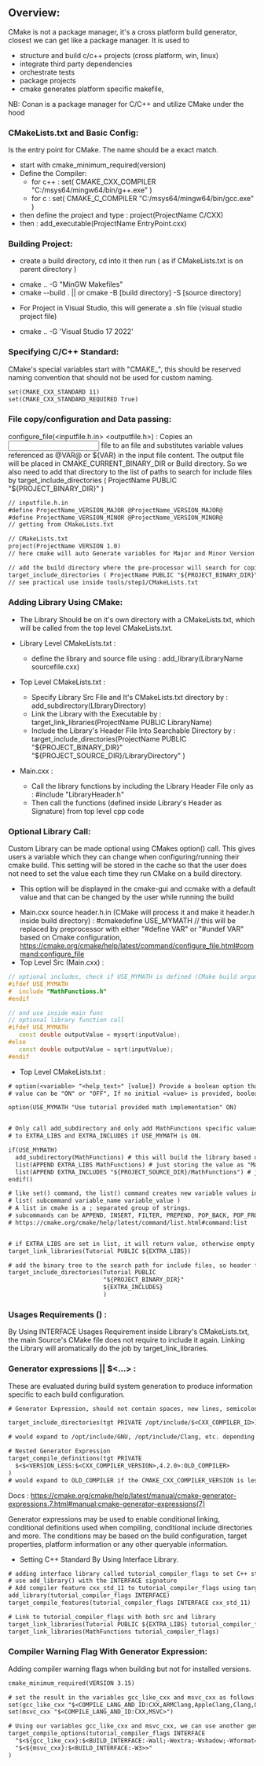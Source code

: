 ## Overview:
CMake is not a package manager, it's a cross platform build generator, closest we can get like a package manager. It is used to 
 - structure and build c/c++ projects (cross platform, win, linux)
 - integrate third party dependencies
 - orchestrate tests
 - package projects
 - cmake generates platform specific makefile, 


NB: Conan is a package manager for C/C++ and utilize CMake under the hood

### CMakeLists.txt and Basic Config:
Is the entry point for CMake. The name should be a exact match.

 * start with cmake_minimum_required(version)
 * Define the Compiler:
    - for c++ : set( CMAKE_CXX_COMPILER "C:/msys64/mingw64/bin/g++.exe" )
    - for c : set( CMAKE_C_COMPILER "C:/msys64/mingw64/bin/gcc.exe" )
 * then define the project and type : project(ProjectName C/CXX)
 * then : add_executable(ProjectName EntryPoint.cxx)
### Building Project:
* create a build directory, cd into it then run ( as if CMakeLists.txt is on parent directory )
 - cmake .. -G "MinGW Makefiles"
 - cmake --build . || or cmake -B [build directory] -S [source directory]
* For Project in Visual Studio, this will generate a .sln file (visual studio project file)
 - cmake .. -G 'Visual Studio 17 2022'
### Specifying C/C++ Standard:
CMake's special variables start with "CMAKE_", this should be reserved naming convention that should not be used for custom naming.
```txt
set(CMAKE_CXX_STANDARD 11)
set(CMAKE_CXX_STANDARD_REQUIRED True)
```

### File copy/configuration and Data passing:
configure_file(<inputfile.h.in> <outputfile.h>) : Copies an <input> file to an <output> file and substitutes variable values referenced as @VAR@ or ${VAR} in the input file content. The output file will be placed in CMAKE_CURRENT_BINARY_DIR or Build directory. So we also need to add that directory to the list of paths to search for include files by target_include_directories ( ProjectName PUBLIC "${PROJECT_BINARY_DIR}" )

```txt
// inputfile.h.in
#define ProjectName_VERSION_MAJOR @ProjectName_VERSION_MAJOR@
#define ProjectName_VERSION_MINOR @ProjectName_VERSION_MINOR@
// getting from CMakeLists.txt

// CMakeLists.txt
project(ProjectName VERSION 1.0) 
// here cmake will auto Generate variables for Major and Minor Version by ProjectName_VERSION_MAJOR and ProjectName_VERSION_MINOR

// add the build directory where the pre-processor will search for copied files (header files)
target_include_directories ( ProjectName PUBLIC "${PROJECT_BINARY_DIR}" )
// see practical use inside tools/step1/CMakeLists.txt
```

### Adding Library Using CMake:
* The Library Should be on it's own directory with a CMakeLists.txt, which will be called from the top level CMakeLists.txt.

* Library Level CMakeLists.txt :
   - define the library and source file using : add_library(LibraryName sourcefile.cxx)
* Top Level CMakeLists.txt :
   - Specify Library Src File and It's CMakeLists.txt directory by : add_subdirectory(LIbraryDirectory)
   - Link the Library with the Executable by : target_link_libraries(ProjectName PUBLIC LibraryName)
   - Include the Library's Header File Into Searchable Directory by : 
      target_include_directories(ProjectName PUBLIC
                          "${PROJECT_BINARY_DIR}"
                          "${PROJECT_SOURCE_DIR}/LibraryDirectory"
                          )
* Main.cxx :
   - Call the library functions by including the Library Header File only as : #include "LibraryHeader.h"
   - Then call the functions (defined inside Library's Header as Signature) from top level cpp code

### Optional Library Call:
Custom Library can be made optional using CMakes option() call. This gives users a variable which they can change when configuring/running their cmake build. This setting will be stored in the cache so that the user does not need to set the value each time they run CMake on a build directory.

   - This option will be displayed in the cmake-gui and ccmake with a default value and that can be changed by the user while running the build

* Main.cxx source header.h.in (CMake will process it and make it header.h inside build directory) :
   #cmakedefine USE_MYMATH
   // this will be replaced by preprocessor with either "#define VAR" or "#undef VAR" based on Cmake configuration, https://cmake.org/cmake/help/latest/command/configure_file.html#command:configure_file
* Top Level Src (Main.cxx) :
```cxx
// optional includes, check if USE_MYMATH is defined (CMake build argument)
#ifdef USE_MYMATH
#  include "MathFunctions.h"
#endif

// and use inside main func
// optional library function call
#ifdef USE_MYMATH
   const double outputValue = mysqrt(inputValue);
#else
   const double outputValue = sqrt(inputValue);
#endif
```
* Top Level CMakeLists.txt :
```txt
# option(<variable> "<help_text>" [value]) Provide a boolean option that the user can optionally select/send as build argument
# value can be "ON" or "OFF", If no initial <value> is provided, boolean OFF is the default value.

option(USE_MYMATH "Use tutorial provided math implementation" ON)


# Only call add_subdirectory and only add MathFunctions specific values
# to EXTRA_LIBS and EXTRA_INCLUDES if USE_MYMATH is ON.

if(USE_MYMATH)
  add_subdirectory(MathFunctions) # this will build the library based on directory
  list(APPEND EXTRA_LIBS MathFunctions) # just storing the value as "MathFunctions"
  list(APPEND EXTRA_INCLUDES "${PROJECT_SOURCE_DIR}/MathFunctions") # just storing value like above
endif()

# like set() command, the list() command creates new variable values in the current scope
# list( subcommand variable_name variable_value )
# A list in cmake is a ; separated group of strings.
# subcommands can be APPEND, INSERT, FILTER, PREPEND, POP_BACK, POP_FRONT, REMOVE_AT, REMOVE_ITEM, REMOVE_DUPLICATES, REVERSE and SOR
# https://cmake.org/cmake/help/latest/command/list.html#command:list


# if EXTRA_LIBS are set in list, it will return value, otherwise empty
target_link_libraries(Tutorial PUBLIC ${EXTRA_LIBS})

# add the binary tree to the search path for include files, so header files are available to include inside src's Main.cxx
target_include_directories(Tutorial PUBLIC
                           "${PROJECT_BINARY_DIR}"
                           ${EXTRA_INCLUDES}
                           )
```

### Usages Requirements () :
By Using INTERFACE Usages Requirement inside Library's CMakeLists.txt, the main Source's CMake file does not require to include it again. Linking the Library will aromatically do the job by target_link_libraries.

### Generator expressions || $<...> :
These are evaluated during build system generation to produce information specific to each build configuration.

```txt
# Generator Expression, should not contain spaces, new lines, semicolons and other characters

target_include_directories(tgt PRIVATE /opt/include/$<CXX_COMPILER_ID>)

# would expand to /opt/include/GNU, /opt/include/Clang, etc. depending on the C++ compiler used

# Nested Generator Expression
target_compile_definitions(tgt PRIVATE
  $<$<VERSION_LESS:$<CXX_COMPILER_VERSION>,4.2.0>:OLD_COMPILER>
)
# would expand to OLD_COMPILER if the CMAKE_CXX_COMPILER_VERSION is less than 4.2.0
```

Docs : https://cmake.org/cmake/help/latest/manual/cmake-generator-expressions.7.html#manual:cmake-generator-expressions(7)

Generator expressions may be used to enable conditional linking, conditional definitions used when compiling, conditional include directories and more. The conditions may be based on the build configuration, target properties, platform information or any other queryable information.

* Setting C++ Standard By Using Interface Library.
```txt
# adding interface library called tutorial_compiler_flags to set C++ standard
# use add_library() with the INTERFACE signature
# Add compiler feature cxx_std_11 to tutorial_compiler_flags using target_compile_features()
add_library(tutorial_compiler_flags INTERFACE)
target_compile_features(tutorial_compiler_flags INTERFACE cxx_std_11)

# Link to tutorial_compiler_flags with both src and library
target_link_libraries(Tutorial PUBLIC ${EXTRA_LIBS} tutorial_compiler_flags)
target_link_libraries(MathFunctions tutorial_compiler_flags)
```
### Compiler Warning Flag With Generator Expression:
Adding compiler warning flags when building but not for installed versions.
```txt
cmake_minimum_required(VERSION 3.15)

# set the result in the variables gcc_like_cxx and msvc_cxx as follows:
set(gcc_like_cxx "$<COMPILE_LANG_AND_ID:CXX,ARMClang,AppleClang,Clang,GNU,LCC>")
set(msvc_cxx "$<COMPILE_LANG_AND_ID:CXX,MSVC>")

# Using our variables gcc_like_cxx and msvc_cxx, we can use another generator expression to apply the respective flags only when the variables are true. Also show these flags only on build
target_compile_options(tutorial_compiler_flags INTERFACE
  "$<${gcc_like_cxx}:$<BUILD_INTERFACE:-Wall;-Wextra;-Wshadow;-Wformat=2;-Wunused>>"
  "$<${msvc_cxx}:$<BUILD_INTERFACE:-W3>>"
)
```
